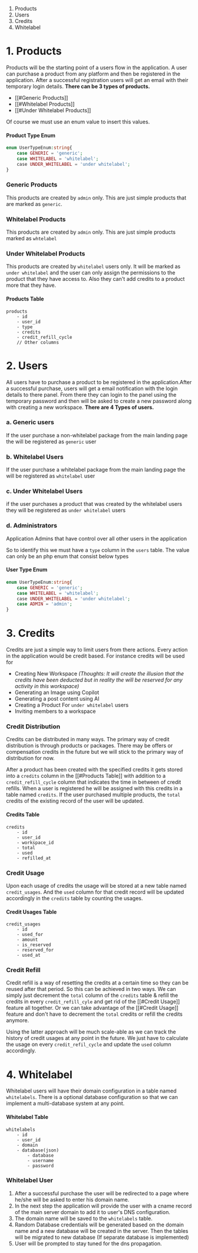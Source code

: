 1. Products
2. Users
3. Credits
4. Whitelabel

# 1. Products
Products will be the starting point of a users flow in the application. A user can purchase a product from any platform and then be registered in the application. After a successful registration users will get an email with their temporary login details. 
**There can be 3 types of products.**
- [[#Generic Products]]
- [[#Whitelabel Products]]
- [[#Under Whitelabel Products]]

Of course we must use an enum value to insert this values.
#### Product Type Enum

```php 
enum UserTypeEnum:string{  
	case GENERIC = 'generic';
	case WHITELABEL = 'whitelabel';
	case UNDER_WHITELABEL = 'under whitelabel';
}
```


### Generic Products
This products are created by `admin` only. This are just simple products that are marked as `generic`.
### Whitelabel Products
This products are created by `admin` only. This are just simple products marked as `whtelabel`

### Under Whitelabel Products
This products are created by `whitelabel` users only. It will be marked as `under whitelabel` and the user can only assign the permissions to the product that they have access to. Also they can't add credits to a product more that they have.
#### Products Table
```
products
	- id
	- user_id
	- type
	- credits
	- credit_refill_cycle
	// Other columns
```

# 2. Users
All users have to purchase a product to be registered in the application.After a successful purchase, users will get a email notification with the login details to there panel. From there they can login to the panel using the temporary password and then will be asked to create a new password along with creating a new workspace.
**There are 4 Types of users.**
### a. Generic users
If the user purchase a non-whitelabel package from the main landing page the will be registered as `generic` user
### b. Whitelabel Users
If the user purchase a whitelabel package from the main landing page the will be registered as `whitelabel` user
### c. Under Whitelabel Users
if the user purchases a product that was created by the whitelabel users they will be registered as `under whitelabel` users

### d. Administrators
Application Admins that have control over all other users in the application

So to identify this we must have a `type` column in the `users` table. The value can only be an php enum that consist below types
#### User Type Enum

```php 
enum UserTypeEnum:string{  
	case GENERIC = 'generic';
	case WHITELABEL = 'whitelabel';
	case UNDER_WHITELABEL = 'under whitelabel';
	case ADMIN = 'admin';
}
```


# 3. Credits
Credits are just a simple way to limit users from there actions. Every action in the application would be credit based. For instance credits will be used for
- Creating New Workspace *(Thoughts: It will create the illusion that the credits have been deducted but in reality the will be reserved for any activity in this workspace)*
- Generating an Image using Copilot
- Generating  a post content using AI
- Creating a Product For `under whitelabel` users
- Inviting members to a workspace
### Credit Distribution
Credits can be distributed in many ways. The primary way of credit distribution is through products or packages. There may be offers or compensation credits in the future but we will stick to the primary way of distribution for now.

After a product has been created with the specified credits it gets stored into a `credits` column in the [[#Products Table]] with addition to a `credit_refill_cycle` column that indicates the time in between of credit refills. When a user is registered he will be assigned with this credits in a table named `credits`. If the user purchased multiple products, the `total` credits of the existing record of the user will be updated.
#### Credits Table
```
credits
	- id
	- user_id
	- workspace_id
	- total
	- used
	- refilled_at
```

### Credit Usage
Upon each usage of credits the usage will be stored at a new table named `credit_usages`. And the `used` column for that credit record will be updated accordingly in the `credits` table by counting the usages.
#### Credit Usages Table
```
credit_usages
	- id
	- used_for
	- amount
	- is_reserved
	- reserved_for
	- used_at
```

### Credit Refill
Credit refill is a way of resetting the credits at a certain time so they can be reused after that period. So this can be achieved in two ways. We can simply just decrement the `total` column of the `credits` table & refill the credits in every `credit_refill_cyle` and get rid of the  [[#Credit Usage]] feature all together. Or we can take advantage of the [[#Credit Usage]] feature and don't have to decrement the `total` credits or refill the credits anymore. 

Using the latter approach will be much scale-able as we can track the history of credit usages at any point in the future. We just have to calculate the usage on every `credit_refil_cycle` and update the `used` column accordingly.

# 4. Whitelabel
Whitelabel users will have their domain configuration in a table named `whitelabels`.
There is a optional database configuration so that we can implement a multi-database system at any point.

#### Whitelabel Table
```
whitelabels
	- id
	- user_id
	- domain
	- database(json)
		- database
		- username
		- password
```

### Whitelabel User
1. After a successful purchase the user will be redirected to a page where he/she will be asked to enter his domain name. 
2. In the next step the application will provide the user with a cname record of the main server domain to add it to user's DNS configuration.
3. The domain name will be saved to the `whitelabels` table.
4. Random Database credentials will be generated based on the domain name and a new database will be created in the server. Then the tables will be migrated to new database (If separate database is implemented)
5. User will be prompted to stay tuned for the dns propagation.